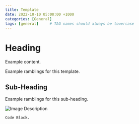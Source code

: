 ```yaml
---
title: Template
date: 2022-10-10 05:00:00 +1000
categories: [General]
tags: [general]     # TAG names should always be lowercase
---
```


# Heading

Example content. 

Example ramblings for this template. 

## Sub-Heading

Example ramblings for this sub-heading. 

![Image Description](image/source/name.jpg)

```ssh
Code Block.
```

